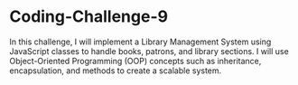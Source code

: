 # Coding-Challenge-9
In this challenge, I will implement a Library Management System using JavaScript classes to handle books, patrons, and library sections. I will use Object-Oriented Programming (OOP) concepts such as inheritance, encapsulation, and methods to create a scalable system. 
